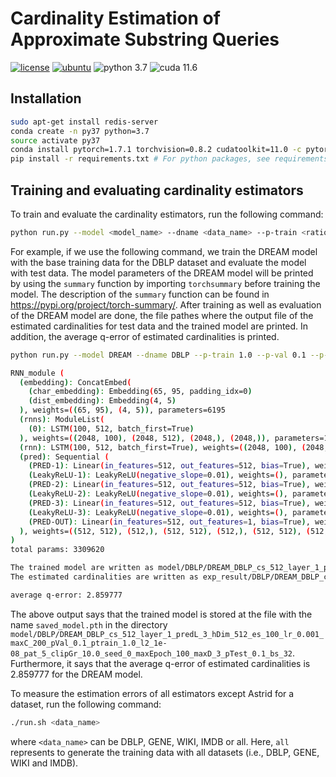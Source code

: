 # Cardinality Estimation of Approximate Substring Queries

[![license](https://img.shields.io/github/license/sykwon/teddy-dream?color=brightgreen)](https://github.com/sykwon/teddy-dream/blob/master/LICENSE)
[![ubuntu](https://img.shields.io/badge/ubuntu-v18.04-orange)](https://wiki.ubuntu.com/Releases)
![python 3.7](https://img.shields.io/badge/python-v3.7-blue)
![cuda 11.6](https://img.shields.io/badge/cuda-v11.6-blue)

## Installation

```bash
sudo apt-get install redis-server
conda create -n py37 python=3.7
source activate py37
conda install pytorch=1.7.1 torchvision=0.8.2 cudatoolkit=11.0 -c pytorch -c nvidia
pip install -r requirements.txt # For python packages, see requirements.txt
```

## Training and evaluating cardinality estimators

To train and evaluate the cardinality estimators, run the following command:

```bash
python run.py --model <model_name> --dname <data_name> --p-train <ratio_training> --p-val <ratio_validation> --p-test <ratio_test> --seed <seed> --l2 <l2_regularization> --lr <learning_rate> --layer <number_encoder_layers> --pred-layer <number_decoder_layers> --cs <model_scale> --max-epoch <max_epoch> --patience <patience> --max-d <delta_M> --max-char <max_char> --bs <batch_size> --h-dim 512 --es <embedding_size> --clip-gr <gradient_clipping> 
```

For example, if we use the following command, we train the DREAM model with the base training data for the DBLP dataset and evaluate the model with test data.
The model parameters of the DREAM model will be printed by using the ```summary``` function by importing ```torchsummary``` before training the model. The description of the ```summary``` function can be found in <https://pypi.org/project/torch-summary/>.
After training as well as evaluation of the DREAM model are done, the file pathes where the output file of the estimated cardinalities for test data and the trained model are printed.
In addition, the average q-error of estimated cardinalities is printed.

```bash
python run.py --model DREAM --dname DBLP --p-train 1.0 --p-val 0.1 --p-test 0.1 --seed 0 --l2 0.00000001 --lr 0.001 --layer 1 --pred-layer 3 --cs 512 --max-epoch 100 --patience 5 --max-d 3 --max-char 200 --bs 32 --h-dim 512 --es 100 --clip-gr 10.0

RNN_module (
  (embedding): ConcatEmbed(
    (char_embedding): Embedding(65, 95, padding_idx=0)
    (dist_embedding): Embedding(4, 5)
  ), weights=((65, 95), (4, 5)), parameters=6195
  (rnns): ModuleList(
    (0): LSTM(100, 512, batch_first=True)
  ), weights=((2048, 100), (2048, 512), (2048,), (2048,)), parameters=1257472
  (rnn): LSTM(100, 512, batch_first=True), weights=((2048, 100), (2048, 512), (2048,), (2048,)), parameters=1257472
  (pred): Sequential (
    (PRED-1): Linear(in_features=512, out_features=512, bias=True), weights=((512, 512), (512,)), parameters=262656
    (LeakyReLU-1): LeakyReLU(negative_slope=0.01), weights=(), parameters=0
    (PRED-2): Linear(in_features=512, out_features=512, bias=True), weights=((512, 512), (512,)), parameters=262656
    (LeakyReLU-2): LeakyReLU(negative_slope=0.01), weights=(), parameters=0
    (PRED-3): Linear(in_features=512, out_features=512, bias=True), weights=((512, 512), (512,)), parameters=262656
    (LeakyReLU-3): LeakyReLU(negative_slope=0.01), weights=(), parameters=0
    (PRED-OUT): Linear(in_features=512, out_features=1, bias=True), weights=((1, 512), (1,)), parameters=513
  ), weights=((512, 512), (512,), (512, 512), (512,), (512, 512), (512,), (1, 512), (1,)), parameters=788481
)
total params: 3309620

The trained model are written as model/DBLP/DREAM_DBLP_cs_512_layer_1_predL_3_hDim_512_es_100_lr_0.001_maxC_200_pVal_0.1_ptrain_1.0_l2_1e-08_pat_5_clipGr_10.0_seed_0_maxEpoch_100_maxD_3_pTest_0.1_bs_32/saved_model.pth 
The estimated cardinalities are written as exp_result/DBLP/DREAM_DBLP_cs_512_layer_1_predL_3_hDim_512_es_100_lr_0.001_maxC_200_pVal_0.1_ptrain_1.0_l2_1e-08_pat_5_clipGr_10.0_seed_0_maxEpoch_100_maxD_3_pTest_0.1_bs_32/analysis_lat_gpu.csv

average q-error: 2.859777
```

The above output says that the trained model is stored at the file with the name ```saved_model.pth``` in the directory ```model/DBLP/DREAM_DBLP_cs_512_layer_1_predL_3_hDim_512_es_100_lr_0.001_maxC_200_pVal_0.1_ptrain_1.0_l2_1e-08_pat_5_clipGr_10.0_seed_0_maxEpoch_100_maxD_3_pTest_0.1_bs_32```.
Furthermore, it says that the average q-error of estimated cardinalities is 2.859777 for the DREAM model.

To measure the estimation errors of all estimators except Astrid for a dataset, run the following command:

```bash
./run.sh <data_name>
```

where ```<data_name>``` can be DBLP, GENE, WIKI, IMDB or all. Here, ```all``` represents to generate the training data with all datasets (i.e., DBLP, GENE, WIKI and IMDB).
